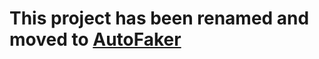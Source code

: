 # This project has been renamed and moved to [AutoFaker](https://github.com/christianhelle/autofaker)